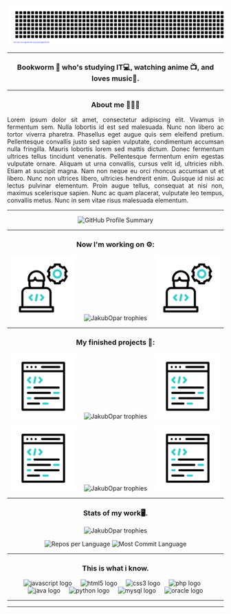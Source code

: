 ###
<div align="center">
  
![Hello](gitartwork.svg)

</div>

---

<h3 align="center">Bookworm 📖 who's studying IT💻, watching anime 📺, and loves music🎵.</h3>

---

<h3 align="center">About me 🙋🏻‍♂️</h3>
<p align="justify">Lorem ipsum dolor sit amet, consectetur adipiscing elit. Vivamus in fermentum sem. Nulla lobortis id est sed malesuada. Nunc non libero ac tortor viverra pharetra. Phasellus eget augue quis sem eleifend pretium. Pellentesque convallis justo sed sapien vulputate, condimentum accumsan nulla fringilla. Mauris lobortis lorem sed mattis dictum. Donec fermentum ultrices tellus tincidunt venenatis. Pellentesque fermentum enim egestas vulputate ornare. Aliquam ut urna convallis, cursus velit id, ultricies nibh. Etiam at suscipit magna. Nam non neque eu orci rhoncus accumsan ut et libero. Nunc non ultrices libero, ultricies hendrerit enim. Quisque id nisi ac lectus pulvinar elementum. Proin augue tellus, consequat at nisi non, maximus scelerisque sapien. Nunc ac quam placerat, vulputate leo tempus, convallis metus. Nunc in sem vitae risus malesuada elementum.</p>

---

<p align="center">
  <img src="http://github-profile-summary-cards.vercel.app/api/cards/profile-details?username=JakubOpar&theme=discord_old_blurple" alt="GitHub Profile Summary">
</p>

---

<h3 align="center">
  Now I'm working on ⚙️: 
</h3>

<p align="center">
  <img src="programmer.gif" width="150"> &nbsp;&nbsp;&nbsp;
  <img src="https://github-readme-stats.vercel.app/api/pin/?username=JakubOpar&theme=discord_old_blurple&repo=myTDL" alt="JakubOpar trophies"/> &nbsp;&nbsp;&nbsp;
  <img src="programmer.gif" width="150">
</p>

---

<h3 align="center">
  My finished projects 📄: 
</h3>

<p align="center">
  <img src="coding.gif" width="150"> &nbsp;&nbsp;&nbsp;
  <img src="https://github-readme-stats.vercel.app/api/pin/?username=JakubOpar&theme=discord_old_blurple&repo=projektIT" alt="JakubOpar trophies"/> &nbsp;&nbsp;&nbsp;
  <img src="coding.gif" width="150">
</p>

<p align="center">
  <img src="coding.gif" width="150"> &nbsp;&nbsp;&nbsp;
  <img src="https://github-readme-stats.vercel.app/api/pin/?username=JakubOpar&theme=discord_old_blurple&repo=systemzarzadzaniapoczta" alt="JakubOpar trophies"/> &nbsp;&nbsp;&nbsp;
  <img src="coding.gif" width="150">
</p>



---

<h3 align="center">Stats of my work🖥️.</h3>

<p align="center">
  <img src="https://github-readme-stats.vercel.app/api/top-langs/?username=JakubOpar&theme=discord_old_blurple&layout=compact" alt="JakubOpar trophies"/>
</p>

<p align="center">
  <img src="http://github-profile-summary-cards.vercel.app/api/cards/repos-per-language?username=JakubOpar&theme=discord_old_blurple" alt="Repos per Language">
  <img src="http://github-profile-summary-cards.vercel.app/api/cards/most-commit-language?username=JakubOpar&theme=discord_old_blurple" alt="Most Commit Language">
</p>

---

<h3 align="center">This is what i know.</h3>

<div align="center">
  <img src="https://cdn.jsdelivr.net/gh/devicons/devicon/icons/javascript/javascript-original.svg" height="40" alt="javascript logo"  />
  <img width="12" />
  <img src="https://cdn.jsdelivr.net/gh/devicons/devicon/icons/html5/html5-original.svg" height="40" alt="html5 logo"  />
  <img width="12" />
  <img src="https://cdn.jsdelivr.net/gh/devicons/devicon/icons/css3/css3-original.svg" height="40" alt="css3 logo"  />
  <img width="12" />
  <img src="https://cdn.jsdelivr.net/gh/devicons/devicon/icons/php/php-original.svg" height="40" alt="php logo"  />
  <img width="12" />
  <img src="https://cdn.jsdelivr.net/gh/devicons/devicon/icons/java/java-original.svg" height="40" alt="java logo"  />
  <img width="12" />
  <img src="https://cdn.jsdelivr.net/gh/devicons/devicon/icons/python/python-original.svg" height="40" alt="python logo"  />
  <img width="12" />
  <img src="https://cdn.jsdelivr.net/gh/devicons/devicon/icons/mysql/mysql-original.svg" height="40" alt="mysql logo"  />
  <img width="12" />
  <img src="https://cdn.jsdelivr.net/gh/devicons/devicon/icons/oracle/oracle-original.svg" height="40" alt="oracle logo"  />
</div>

---

---
